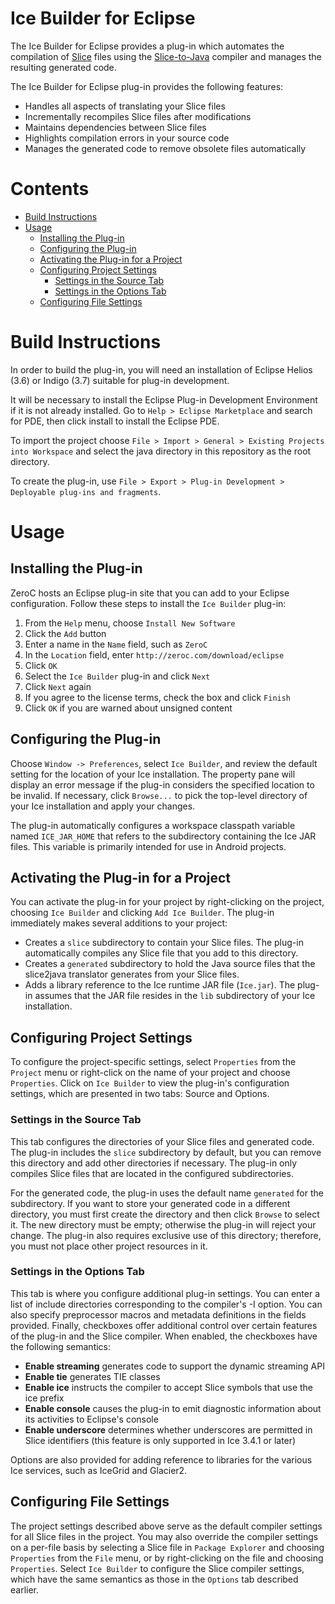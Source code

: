 # Ice Builder for Eclipse

The Ice Builder for Eclipse provides a plug-in which automates the compilation of [Slice](https://doc.zeroc.com/display/Ice/The+Slice+Language) files using the [Slice-to-Java](https://doc.zeroc.com/display/Ice/slice2java+Command-Line+Options) compiler and manages the resulting generated code.

The Ice Builder for Eclipse plug-in provides the following features:

  - Handles all aspects of translating your Slice files
  - Incrementally recompiles Slice files after modifications
  - Maintains dependencies between Slice files
  - Highlights compilation errors in your source code
  - Manages the generated code to remove obsolete files automatically

# Contents

- [Build Instructions](#build-instructions)
- [Usage](#usage)
  - [Installing the Plug-in](#installing-the-plug-in)
  - [Configuring the Plug-in](#configuring-the-plug-in)
  - [Activating the Plug-in for a Project](#activating-the-plug-in-for-a-project)
  - [Configuring Project Settings](#configuring-project-settings)
    - [Settings in the Source Tab](#settings-in-the-source-tab)
    - [Settings in the Options Tab](#settings-in-the-options-tab)
  - [Configuring File Settings](#configuring-file-settings)

# Build Instructions

In order to build the plug-in, you will need an installation of Eclipse Helios
(3.6) or Indigo (3.7) suitable for plug-in development.

It will be necessary to install the Eclipse Plug-in Development Environment
if it is not already installed. Go to `Help > Eclipse Marketplace` and search
for PDE, then click install to install the Eclipse PDE.

To import the project choose `File > Import > General > Existing Projects into Workspace`
and select the java directory in this repository as the root directory.

To create the plug-in, use `File > Export > Plug-in Development > Deployable plug-ins and fragments`.

# Usage

## Installing the Plug-in

ZeroC hosts an Eclipse plug-in site that you can add to your Eclipse configuration. Follow these steps to install the `Ice Builder` plug-in:

  1. From the `Help` menu, choose `Install New Software`
  2. Click the `Add` button
  3. Enter a name in the `Name` field, such as `ZeroC`
  4. In the `Location` field, enter `http://zeroc.com/download/eclipse`
  5. Click `OK`
  6. Select the `Ice Builder` plug-in and click `Next`
  7. Click `Next` again
  8. If you agree to the license terms, check the box and click `Finish`
  9. Click `OK` if you are warned about unsigned content

## Configuring the Plug-in

Choose `Window -> Preferences`, select `Ice Builder`, and review the default setting for the location of your Ice installation. The property pane will display an error message if the plug-in considers the specified location to be invalid. If necessary, click `Browse...` to pick the top-level directory of your Ice installation and apply your changes.

The plug-in automatically configures a workspace classpath variable named `ICE_JAR_HOME` that refers to the subdirectory containing the Ice JAR files. This variable is primarily intended for use in Android projects.

## Activating the Plug-in for a Project

You can activate the plug-in for your project by right-clicking on the project, choosing `Ice Builder` and clicking `Add Ice Builder`. The plug-in immediately makes several additions to your project:
* Creates a `slice` subdirectory to contain your Slice files. The plug-in automatically compiles any Slice file that you add to this directory.
* Creates a `generated` subdirectory to hold the Java source files that the slice2java translator generates from your Slice files.
* Adds a library reference to the Ice runtime JAR file (`Ice.jar`). The plug-in assumes that the JAR file resides in the `lib` subdirectory of your Ice installation.

## Configuring Project Settings

To configure the project-specific settings, select `Properties` from the `Project` menu or right-click on the name of your project and choose `Properties`. Click on `Ice Builder` to view the plug-in's configuration settings, which are presented in two tabs: Source and Options.

### Settings in the Source Tab

This tab configures the directories of your Slice files and generated code. The plug-in includes the `slice` subdirectory by default, but you can remove this directory and add other directories if necessary. The plug-in only compiles Slice files that are located in the configured subdirectories.

For the generated code, the plug-in uses the default name `generated` for the subdirectory. If you want to store your generated code in a different directory, you must first create the directory and then click `Browse` to select it. The new directory must be empty; otherwise the plug-in will reject your change. The plug-in also requires exclusive use of this directory; therefore, you must not place other project resources in it.

### Settings in the Options Tab

This tab is where you configure additional plug-in settings. You can enter a list of include directories corresponding to the compiler's -I option. You can also specify preprocessor macros and metadata definitions in the fields provided. Finally, checkboxes offer additional control over certain features of the plug-in and the Slice compiler. When enabled, the checkboxes have the following semantics:
* __Enable streaming__ generates code to support the dynamic streaming API
* __Enable tie__ generates TIE classes
* __Enable ice__ instructs the compiler to accept Slice symbols that use the ice prefix
* __Enable console__ causes the plug-in to emit diagnostic information about its activities to Eclipse's console
* __Enable underscore__ determines whether underscores are permitted in Slice identifiers (this feature is only supported in Ice 3.4.1 or later)

Options are also provided for adding reference to libraries for the various Ice services, such as IceGrid and Glacier2.

## Configuring File Settings

The project settings described above serve as the default compiler settings for all Slice files in the project. You may also override the compiler settings on a per-file basis by selecting a Slice file in `Package Explorer` and choosing `Properties` from the `File` menu, or by right-clicking on the file and choosing `Properties`. Select `Ice Builder` to configure the Slice compiler settings, which have the same semantics as those in the `Options` tab described earlier.
